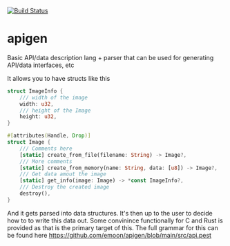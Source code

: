 [![Build Status](https://github.com/emoon/apigen/workflows/Rust/badge.svg)](https://github.com/emoon/apigen/actions?workflow=Rust)

# apigen
Basic API/data description lang + parser that can be used for generating API/data interfaces, etc

It allows you to have structs like this

```Rust
struct ImageInfo {
    /// width of the image
    width: u32,
    /// height of the Image
    height: u32,
}

#[attributes(Handle, Drop)]
struct Image {
    /// Comments here 
    [static] create_from_file(filename: String) -> Image?,
    /// More comments 
    [static] create_from_memory(name: String, data: [u8]) -> Image?,
    /// Get data amout the image
    [static] get_info(image: Image) -> *const ImageInfo?,
    /// Destroy the created image
    destroy(),
}
```

And it gets parsed into data structures. It's then up to the user to decide how to to write this data out. Some convinince functionally for C and Rust is provided as that is the primary target of this. The full grammar for this can be found here https://github.com/emoon/apigen/blob/main/src/api.pest